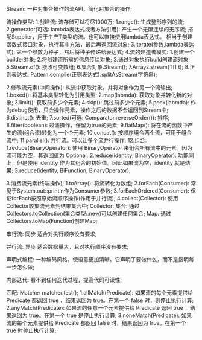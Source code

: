 Stream:
    一种对集合操作的流API，简化对集合的操作;

流操作类型:
1.创建流: 流存储可以将尽1000万;
    1.range(): 生成整形序列的流;
    2.generator(可选: lambda表达式或者方法引用): 产生一个无限连续的无序流;
      搭配Supplier<T>，用于生产T类型的流。也可以直接使用lambda表达式。
      相当于创建函数式接口对象，执行其中方法，最后再返回流对象;
    3.iterate(参数,lambda表达式): 第一个参数为种子，然后将种子传递给表达式;
    4.流的建造者模式:
        1.创建一个builder对象;
        2.将创建流所需的信息传给对象;
        3.通过对象执行build创建流对象;
    5.Stream.of(): 接收可变数组;
    6.集合对象.Stream();
    7.Arrays.stream(T[] t);
    8.正则表达式:
      Pattern.compile(正则表达式).splitAsStream(字符串);

2.修改流元素(中间操作): 从流中获取对象，并将对象作为另一个流输出;
    1.boxed(): 将基本类型转化为引用类型;
    2.map(labmda): 获取对象并转化新的对象; 
    3.limit(): 获取前多少个元素;
    4.skip(): 跳过前多少个元素;
    5.peek(labmda): 作为debug使用，只会操作元素，操作之后的数据不会返回到Stream中;
    6.distinct(): 去重;
    7.sorted(可选: Comparator.reverseOrder()): 排序;
    8.filter(boolean): 过滤操作，保留为true的元素;
    9.flatMap(): 将在流的函数中产生的流(组合流)转化为一个个元素;
    10.concat(): 按顺序组合两个流，可用于组合流中;
    11.parallel(): 并行流。可以让多个流并行操作;
    12.组合:
        1.reduce(BinaryOperator): 使用 BinaryOperator 来组合所有流中的元素。因为流可能为空，其返回值为 Optional;
        2.reduce(identity, BinaryOperator): 功能同上，但是使用 identity 作为其组合的初始值。因此如果流为空，identity 就是结果;
        3.reduce(identity, BiFunction, BinaryOperator);

3.消费流元素(终端操作);
    1.toArray(): 将流转化为数组;
    2.forEach(Consumer): 常见于System.out::println作为Consumer参数;
    3.forEachOrdered(Consumer): 保证forEach按照原始流顺序操作(作用于并行流);
    4.collect(Collector): 使用Collector收集流元素到结果集合中;
      Collector: 
        集合: 通过Collectors.toCollection(集合类型::new)可以创建任何集合;
        Map: 通过Collectors.toMap(Function)创建Map;
        
    

串行流: 同步 适合对执行顺序没有要求;

并行流: 异步 适合数据量大，且对执行顺序没有要求;

声明式编程:
    一种编码风格，使语意更加清晰。它声明了要做什么，而不是指明每一步怎么做;

内部迭代:
    看不到任何迭代过程，提高代码可读性;

匹配: Matcher matcher.test();
    1.allMatch(Predicate): 
        如果流的每个元素提供给 Predicate 都返回 true ，结果返回为 true。在第一个 false 时，则停止执行计算;
    2.anyMatch(Predicate): 
        如果流的任意一个元素提供给 Predicate 返回 true ，结果返回为 true。在第一个 true 是停止执行计算;
    3.noneMatch(Predicate): 
        如果流的每个元素提供给 Predicate 都返回 false 时，结果返回为 true。在第一个 true 时停止执行计算;



